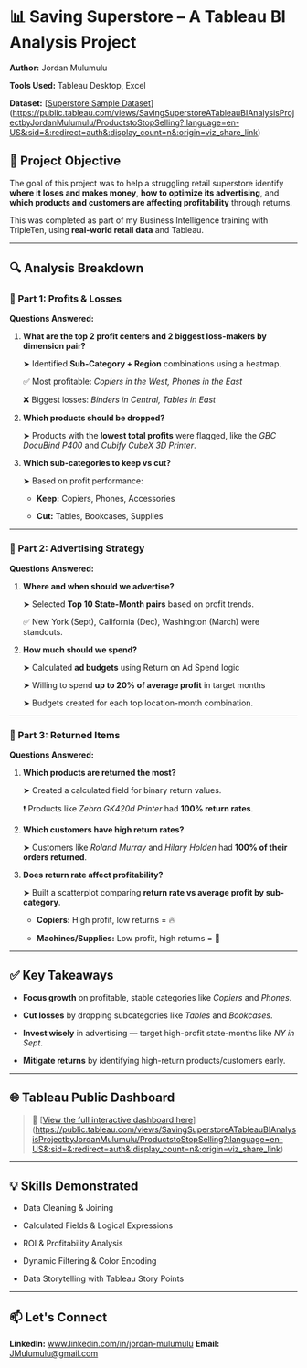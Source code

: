 # 📊 Saving Superstore – A Tableau BI Analysis Project

**Author:** Jordan Mulumulu  

**Tools Used:** Tableau Desktop, Excel  

**Dataset:** [[Superstore Sample Dataset](https://community.tableau.com/s/sample-superstore-data)](https://public.tableau.com/views/SavingSuperstoreATableauBIAnalysisProjectbyJordanMulumulu/ProductstoStopSelling?:language=en-US&:sid=&:redirect=auth&:display_count=n&:origin=viz_share_link)

## 🧠 Project Objective

The goal of this project was to help a struggling retail superstore identify **where it loses and makes money**, **how to optimize its advertising**, and **which products and customers are affecting profitability** through returns.

This was completed as part of my Business Intelligence training with TripleTen, using **real-world retail data** and Tableau.

---

## 🔍 Analysis Breakdown

### 📌 Part 1: Profits & Losses

**Questions Answered:**

1. **What are the top 2 profit centers and 2 biggest loss-makers by dimension pair?**  

    ➤ Identified **Sub-Category + Region** combinations using a heatmap.  

    ✅ Most profitable: *Copiers in the West, Phones in the East*  

    ❌ Biggest losses: *Binders in Central, Tables in East*

3. **Which products should be dropped?**  

    ➤ Products with the **lowest total profits** were flagged, like the *GBC DocuBind P400* and *Cubify CubeX 3D Printer*.

5. **Which sub-categories to keep vs cut?**  
 
   ➤ Based on profit performance:

    - **Keep:** Copiers, Phones, Accessories  

    - **Cut:** Tables, Bookcases, Supplies  

---

### 📌 Part 2: Advertising Strategy

**Questions Answered:**

1. **Where and when should we advertise?**  
 
   ➤ Selected **Top 10 State-Month pairs** based on profit trends.  

   ✅ New York (Sept), California (Dec), Washington (March) were standouts.

3. **How much should we spend?**  
 
   ➤ Calculated **ad budgets** using Return on Ad Spend logic  
 
   ➤ Willing to spend **up to 20% of average profit** in target months  

   ➤ Budgets created for each top location-month combination.

---

### 📌 Part 3: Returned Items

**Questions Answered:**

1. **Which products are returned the most?**  

   ➤ Created a calculated field for binary return values.  

   ❗ Products like *Zebra GK420d Printer* had **100% return rates**.

3. **Which customers have high return rates?**  

   ➤ Customers like *Roland Murray* and *Hilary Holden* had **100% of their orders returned**.

5. **Does return rate affect profitability?**  

   ➤ Built a scatterplot comparing **return rate vs average profit by sub-category**.  

   - **Copiers:** High profit, low returns = 🔥  

   - **Machines/Supplies:** Low profit, high returns = 🚫

---

## ✅ Key Takeaways

- **Focus growth** on profitable, stable categories like *Copiers* and *Phones*.  

- **Cut losses** by dropping subcategories like *Tables* and *Bookcases*.  

- **Invest wisely** in advertising — target high-profit state-months like *NY in Sept*.  

- **Mitigate returns** by identifying high-return products/customers early.

---

## 🌐 Tableau Public Dashboard

> 📍 [[View the full interactive dashboard here](https://public.tableau.com/app/profile/your_profile_name/viz/saving_superstore/YourDashboardName)](https://public.tableau.com/views/SavingSuperstoreATableauBIAnalysisProjectbyJordanMulumulu/ProductstoStopSelling?:language=en-US&:sid=&:redirect=auth&:display_count=n&:origin=viz_share_link)

---

## 💡 Skills Demonstrated

- Data Cleaning & Joining  

- Calculated Fields & Logical Expressions  

- ROI & Profitability Analysis  

- Dynamic Filtering & Color Encoding  

- Data Storytelling with Tableau Story Points

---

## 📫 Let's Connect

**LinkedIn:** www.linkedin.com/in/jordan-mulumulu
**Email:** JMulumulu@gmail.com






